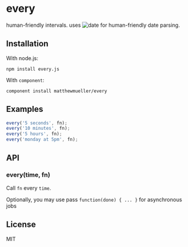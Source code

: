 # every

  human-friendly intervals. uses ![date](http://github.com/matthewmueller/date) for human-friendly date parsing.

## Installation

With node.js:

    npm install every.js

With `component`:

    component install matthewmueller/every

## Examples

```js
every('5 seconds', fn);
every('10 minutes', fn);
every('5 hours', fn);
every('monday at 5pm', fn);
```

## API

### every(time, fn)

Call `fn` every `time`.

Optionally, you may use pass `function(done) { ... }` for asynchronous jobs

## License

  MIT
